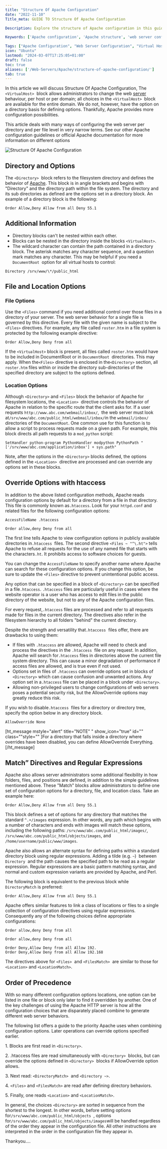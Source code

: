 ```yaml
---
title: "Structure Of Apache Configuration"
date: "2022-11-10"
Title_meta: GUIDE TO Structure Of Apache Configuration

Description: Explore the structure of Apache configuration in this guide. Learn about the layout and organization of Apache configuration files, including main configuration files, virtual host configurations, and directory-specific settings, enabling effective management and customization of your Apache web server.

Keywords: ['Apache configuration', 'Apache structure', 'web server configuration', 'virtual hosts', 'directory settings']

Tags: ["Apache Configuration", "Web Server Configuration", "Virtual Hosts"]
icon: "Ubuntu"
lastmod: "2024-03-07T17:25:05+01:00"
draft: false
toc: true
aliases: ['/Web-Servers/Apache/structure-of-apache-configuration/']
tab: true
---
```


In this article we will discuss Structure Of Apache Configuration, The `<VirtualHost>`  block allows administrators to change the web [server](https://utho.com/docs/tutorial/category/webserver-tutorial/) behaviour, per host or per domain; all choices in the `<VirtualHost>`  block are available for the entire domain. We do not, however, have the option on a directory basis for defining options. Thankfully, Apache provides more configuration possibilities.

This article deals with many ways of configuring the web server per directory and per file level in very narrow terms. See our other Apache configuration guidelines or official Apache documentation for more information on different options

![Structure Of Apache Configuration](images/Structure-Of-Apache-Configuration_utho.jpg)

## Directory and Options

The `<Directory>`  block refers to the filesystem directory and defines the behavior of [Apache](https://en.wikipedia.org/wiki/The_Apache_Software_Foundation). This block is in angle brackets and begins with "Directory" and the directory path within the file system. The directory and its sub directories as defined are the options set in a directory block. An example of a directory block is the following:

```file {title="Virtual Host Entry in an Apache Configuration file" lang="aconf"}
Order Allow,Deny Allow from all Deny 55.1
```

## Additional Information

- Directory blocks can't be nested within each other.
- Blocks can be nested in the directory inside the blocks `<VirtualHost>`.
- The wildcard character can contain the path contained in a directory block. The asterisk matches any character sequence, and a question mark matches any character. This may be helpful if you need a `DocumentRoot`  option for all virtual hosts to control:

```file {title="Apache Configuration File" lang="aconf"}
Directory /srv/www/\*/public_html
```

## File and Location Options

### File Options

Use the `<Files>` command if you need additional control over those files in a directory of your server. The web server behavior for a single file is governed by this directive. Every file with the given name is subject to the `<Files>` directives. For example, any file called `roster.htm` in a file system is protected by the following example directive:

```file {title="Files Directive in an Apache Configuration file" lang="aconf"}
Order Allow,Deny Deny from all
```

If the `<VirtualHost>` block is present, all files called `roster.htm` would have to be included in DocumentRoot or in `DocumentRoot`  directories. This may apply. When the`<Files>` directive is enclosed in the`<Directory>` section, all `roster.htm` files within or inside the directory sub-directories of the specified directory are subject to the options defined.

### Location Options

Although `<Directory>` and `<Files>` block the behavior of Apache for filesystem locations, the `<Location>`  directive controls the behavior of Apache in relation to the specific route that the client asks for. If a user requests `http://www.abc.com/webmail/inbox/`,  the web server must look at`/srv/www/abc.com/public_html/webmail/inbox/`in the `webmail/inbox/`  directories of the `DocumentRoot`. One common use for this function is to allow a script to process requests made on a given path. For example, this block directs all path requests to a `mod_python` script:

```file {title="Location Directive in an Apache Configuration file" lang="aconf"}
SetHandler python-program PythonHandler modpython PythonPath "['/srv/www/abc.com/application/inbox'] + sys.path"
```

Note, after the options in the `<Directory>` blocks defined, the options defined in the `<Location>`  directive are processed and can override any options set in these blocks.

## Override Options with htaccess

In addition to the above listed configuration methods, Apache reads configuration options by default for a directory from a file in that directory. This file is commonly known as`.htaccess`. Look for your `httpd.conf` and related files for the following configuration options:

```file {title="/etc/httpd/httpd.conf or /etc/apache2/apache2.conf" lang="aconf"}
AccessFileName .htaccess

Order allow,deny Deny from all
```

The first line tells Apache to view configuration options in publicly available directories in`.htaccess`  files. The second directive `<Files ~ "^\.ht">` tells Apache to refuse all requests for the use of any named file that starts with the characters`.ht`. It prohibits access to software choices for guests.

You can change the `AccessFileName` to specify another name where Apache can search for these configuration options. If you change this option, be sure to update the `<Files>` directive to prevent unintentional public access.

Any option that can be specified in a block of `<Directory>` can be specified in a file`.htaccess`. `.htaccess` files are particularly useful in cases where the website operator is a user who has access to edit files in the public directory of the website, but not to any of the Apache configuration files.

For every request,`.htaccess` files are processed and refer to all requests made for files in the current directory. The directives also refer in the filesystem hierarchy to all folders "behind" the current directory.

Despite the strength and versatility that`.htaccess`  files offer, there are drawbacks to using them:

- If files with `.htaccess` are allowed, Apache will need to check and process the directives in the `.htaccess`  file on any request. In addition, Apache will search for`.htaccess` files in directories above the current file system directory. This can cause a minor degradation of performance if access files are allowed, and is true even if not used.
- Options set in files of `.htaccess` can override options set in blocks of `<Directory>` which can cause confusion and unwanted actions. Any option set in a`.htaccess` file can be placed in a block under `<Directory>`.
- Allowing non-privileged users to change configurations of web servers poses a potential security risk, but the AllowOverride options may greatly reduce this risk.

If you wish to disable`.htaccess`  files for a directory or directory tree, specify the option below in any directory block.

```file {title="Apache Directory block" lang="aconf"}
AllowOverride None
```

\[ht\_message mstyle="alert" title="NOTE" " show\_icon="true" id="" class=""style="" \]For a directory that falls inside a directory where overrides have been disabled, you can define AllowOverride Everything.\[/ht\_message\]

## Match” Directives and Regular Expressions

Apache also allows server administrators some additional flexibility in how folders, files, and positions are defined, in addition to the simple guidelines mentioned above. These "Match" blocks allow administrators to define one set of configuration options for a directory, file, and location class. Take an example here:

```file {title="DirectoryMatch Block in an Apache Configuration file" lang="aconf"}
Order Allow,Deny Allow from all Deny 55.1
```

This block defines a set of options for any directory that matches the standard `^.+/images` expression. In other words, any path which begins with a number of characters and ends with images will match these options, including the following paths: `/srv/www/abc.com/public_html/images/`, `/srv/www/abc.com/public_html/objects/images`, and `/home/username/public/www/images`.

Apache also allows an alternate syntax for defining paths within a standard directory block using regular expressions. Adding a tilde (e.g. `~`)  between `Directory`  and the path causes the specified path to be read as a regular expression. Regular expressions are a basic pattern matching syntax, and normal and custom expression variants are provided by Apache, and Perl.

The following block is equivalent to the previous block while `DirectoryMatch` is preferred:

```file {title="Directory Regular Expression Block in Apache Configuration file" lang="aconf"}
Order Allow,Deny Allow from all Deny 55.1
```

Apache offers similar features to link a class of locations or files to a single collection of configuration directives using regular expressions. Consequently any of the following choices define appropriate configurations:

```file {title="File and Location Match Directives" lang="aconf"}
Order allow,deny Deny from all

Order allow,deny Deny from all

Order Deny,Allow Deny from all Allow 192.
Order Deny,Allow Deny from all Allow 192.168
```

The directives above for `<Files>`  and `<FilesMatch>`  are similar to those for `<Location>` and `<LocationMatch>`.

## Order of Precedence

With so many different configuration options locations, one option can be listed in one file or block only later to find it overridden by another. One of the key challenges of using the Apache HTTP server is how all the configuration choices that are disparately placed combine to generate different web server behaviors.

The following list offers a guide to the priority Apache uses when combining configuration options. Later operations can override options specified earlier.

1\. Blocks are first read in `<Directory>`.

2\. .htaccess files are read simultaneously with `<Directory>`  blocks, but can override the options defined in `<Directory>`  blocks if AllowOverride option allows.

3\. Next read: `<DirectoryMatch>`  and `<Directory ~>`.

4\. `<Files>` and `<FilesMatch>` are read after defining directory behaviors.

5\. Finally, one reads `<Location>` and `<LocationMatch>`.

In general, the choices `<Directory>` are sorted in sequence from the shortest to the longest. In other words, before setting options for`/srv/www/abc.com/public_html/objects`  , options for`/srv/www/abc.com/public_html/objects/images`will be handled regardless of the order they appear in the configuration file. All other instructions are interpreted in the order in the configuration file they appear in.

Thankyou....
